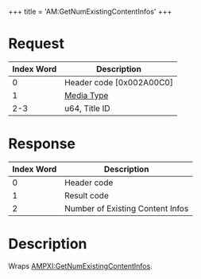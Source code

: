 +++
title = 'AM:GetNumExistingContentInfos'
+++

# Request

| Index Word | Description                                            |
|------------|--------------------------------------------------------|
| 0          | Header code \[0x002A00C0\]                             |
| 1          | [Media Type](Filesystem_services#mediatype "wikilink") |
| 2-3        | u64, Title ID                                          |

# Response

| Index Word | Description                      |
|------------|----------------------------------|
| 0          | Header code                      |
| 1          | Result code                      |
| 2          | Number of Existing Content Infos |

# Description

Wraps
[AMPXI:GetNumExistingContentInfos](AMPXI:GetNumExistingContentInfos "wikilink").
